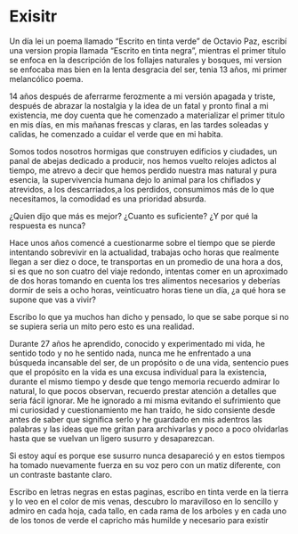 # Exisitr

Un día lei un poema llamado “Escrito en tinta verde” de Octavio Paz, escribí una version propia llamada “Escrito en tinta negra”, mientras el primer título se enfoca en la descripción de los follajes naturales y bosques, mi version se enfocaba mas bien en la lenta desgracia del ser, tenia 13 años, mi primer melancólico poema.

 14 años después de aferrarme ferozmente a mi versión apagada y triste, después de abrazar la nostalgia y la idea de un fatal y pronto final a mi existencia, me doy cuenta que he comenzado a materializar el primer titulo en mis días, en mis mañanas frescas y claras, en las tardes soleadas y calidas, he comenzado a cuidar el verde que en mi habita.

Somos todos nosotros hormigas que construyen edificios y ciudades, un panal de abejas dedicado a producir, nos hemos vuelto relojes adictos al tiempo, me atrevo a decir que hemos perdido nuestra mas natural y pura esencia, la supervivencia humana dejo lo animal para los chiflados y atrevidos, a los descarriados,a los perdidos, consumimos más de lo que necesitamos, la comodidad es una prioridad absurda.

¿Quien dijo que más es mejor? ¿Cuanto es suficiente? ¿Y por qué la respuesta es nunca? 

Hace unos años comencé a cuestionarme sobre el tiempo que se pierde intentando sobrevivir en la actualidad, trabajas ocho horas que realmente llegan a ser diez o doce, te transportas en un promedio de una hora a dos, si es que no son cuatro del viaje redondo, intentas comer en un aproximado de dos horas tomando en cuenta los tres alimentos necesarios y deberías dormir de seis a ocho horas, veinticuatro horas tiene un día, ¿a qué hora se supone que vas a vivir?

Escribo lo que ya muchos han dicho y pensado, lo que se sabe porque si no se supiera seria un mito pero esto es una realidad.

Durante 27 años he aprendido, conocido y experimentado mi vida, he sentido todo y no he sentido nada, nunca me he enfrentado a una búsqueda incansable del ser, de un propósito o de una vida, sentencio pues que el propósito en la vida es una excusa individual para la existencia, durante el mismo tiempo y desde que tengo memoria recuerdo admirar lo natural, lo que pocos observan, recuerdo prestar atención a detalles que seria fácil ignorar. Me he ignorado a mi misma evitando el sufrimiento que mi curiosidad y cuestionamiento me han traído, he sido consiente desde antes de saber que significa serlo y he guardado en mis adentros las palabras y las ideas que me gritan para archivarlas y poco a poco olvidarlas hasta que se vuelvan un ligero susurro y desaparezcan.

Si estoy aquí es porque ese susurro nunca desapareció y en estos tiempos ha tomado nuevamente fuerza en su voz pero con un matiz diferente, con un contraste bastante claro.

Escribo en letras negras en estas paginas, escribo en tinta verde en la tierra y lo veo en el color de mis venas, descubro lo maravilloso en lo sencillo y admiro en cada hoja, cada tallo, en cada rama de los arboles y en cada uno de los tonos de verde el capricho más humilde y necesario para existir 
